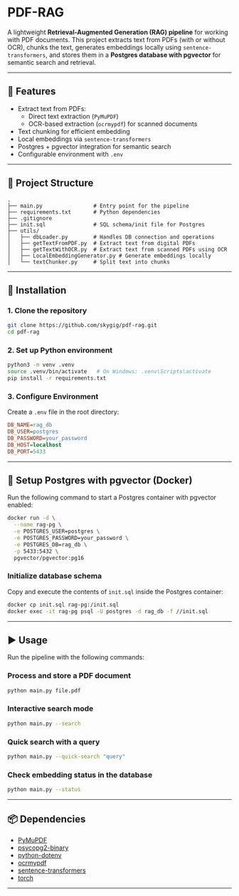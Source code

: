 # PDF-RAG

A lightweight **Retrieval-Augmented Generation (RAG) pipeline** for working with PDF documents.
This project extracts text from PDFs (with or without OCR), chunks the text, generates embeddings locally using `sentence-transformers`, and stores them in a **Postgres database with pgvector** for semantic search and retrieval.

---

## 🚀 Features

* Extract text from PDFs:
  * Direct text extraction (`PyMuPDF`)
  * OCR-based extraction (`ocrmypdf`) for scanned documents
* Text chunking for efficient embedding
* Local embeddings via `sentence-transformers`
* Postgres + pgvector integration for semantic search
* Configurable environment with `.env`

---

## 📂 Project Structure

```
.
├── main.py                # Entry point for the pipeline
├── requirements.txt       # Python dependencies
├── .gitignore
├── init.sql               # SQL schema/init file for Postgres
├── utils/
│   ├── dbLoader.py        # Handles DB connection and operations
│   ├── getTextFromPDF.py  # Extract text from digital PDFs
│   ├── getTextWithOCR.py  # Extract text from scanned PDFs using OCR
│   ├── LocalEmbeddingGenerator.py # Generate embeddings locally
│   └── textChunker.py     # Split text into chunks
```

---

## 🔧 Installation

### 1. Clone the repository

```bash
git clone https://github.com/skygig/pdf-rag.git
cd pdf-rag
```

### 2. Set up Python environment

```bash
python3 -m venv .venv
source .venv/bin/activate   # On Windows: .venv\Scripts\activate
pip install -r requirements.txt
```

### 3. Configure Environment

Create a `.env` file in the root directory:

```ini
DB_NAME=rag_db
DB_USER=postgres
DB_PASSWORD=your_password
DB_HOST=localhost
DB_PORT=5433
```

---

## 🐳 Setup Postgres with pgvector (Docker)

Run the following command to start a Postgres container with pgvector enabled:

```bash
docker run -d \
  --name rag-pg \
  -e POSTGRES_USER=postgres \
  -e POSTGRES_PASSWORD=your_password \
  -e POSTGRES_DB=rag_db \
  -p 5433:5432 \
  pgvector/pgvector:pg16
```

### Initialize database schema

Copy and execute the contents of `init.sql` inside the Postgres container:

```bash
docker cp init.sql rag-pg:/init.sql
docker exec -it rag-pg psql -U postgres -d rag_db -f //init.sql
```

---

## ▶️ Usage

Run the pipeline with the following commands:

### Process and store a PDF document

```bash
python main.py file.pdf
```

### Interactive search mode

```bash
python main.py --search
```

### Quick search with a query

```bash
python main.py --quick-search "query"
```

### Check embedding status in the database

```bash
python main.py --status
```

---

## 📦 Dependencies

* [PyMuPDF](https://pymupdf.readthedocs.io/)
* [psycopg2-binary](https://www.psycopg.org/)
* [python-dotenv](https://github.com/theskumar/python-dotenv)
* [ocrmypdf](https://ocrmypdf.readthedocs.io/)
* [sentence-transformers](https://www.sbert.net/)
* [torch](https://pytorch.org/)

---
